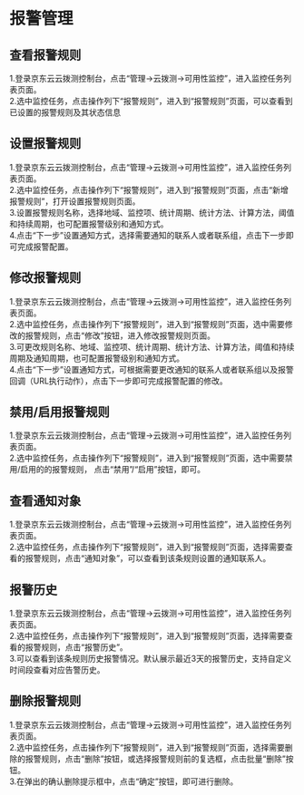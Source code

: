 # 报警管理
## 查看报警规则  
1.登录京东云云拨测控制台，点击“管理->云拨测->可用性监控”，进入监控任务列表页面。  
2.选中监控任务，点击操作列下“报警规则”，进入到“报警规则”页面，可以查看到已设置的报警规则及其状态信息
## 设置报警规则  
1.登录京东云云拨测控制台，点击“管理->云拨测->可用性监控”，进入监控任务列表页面。  
2.选中监控任务，点击操作列下“报警规则”，进入到“报警规则”页面，点击“新增报警规则”，打开设置报警规则页面。  
3.设置报警规则名称，选择地域、监控项、统计周期、统计方法、计算方法，阈值和持续周期，也可配置报警级别和通知方式。  
4.点击“下一步”设置通知方式，选择需要通知的联系人或者联系组，点击下一步即可完成报警配置。

## 修改报警规则  
1.登录京东云云拨测控制台，点击“管理->云拨测->可用性监控”，进入监控任务列表页面。  
2.选中监控任务，点击操作列下“报警规则”，进入到“报警规则”页面，选中需要修改的报警规则，点击“修改”按钮，进入修改报警规则页面。  
3.可更改规则名称、地域、监控项、统计周期、统计方法、计算方法，阈值和持续周期及通知周期，也可配置报警级别和通知方式。  
4.点击“下一步”设置通知方式，可根据需要更改通知的联系人或者联系组以及报警回调（URL执行动作），点击下一步即可完成报警配置的修改。

## 禁用/启用报警规则  
1.登录京东云云拨测控制台，点击“管理->云拨测->可用性监控”，进入监控任务列表页面。  
2.选中监控任务，点击操作列下“报警规则”，进入到“报警规则”页面，选中需要禁用/启用的的报警规则， 点击“禁用”/“启用”按钮，即可。

## 查看通知对象  
1.登录京东云云拨测控制台，点击“管理->云拨测->可用性监控”，进入监控任务列表页面。  
2.选中监控任务，点击操作列下“报警规则”，进入到“报警规则”页面，选择需要查看的报警规则，点击“通知对象”，可以查看到该条规则设置的通知联系人。

## 报警历史  
1.登录京东云云拨测控制台，点击“管理->云拨测->可用性监控”，进入监控任务列表页面。  
2.选中监控任务，点击操作列下“报警规则”，进入到“报警规则”页面，选择需要查看的报警规则，点击“报警历史”。  
3.可以查看到该条规则历史报警情况。默认展示最近3天的报警历史，支持自定义时间段查看对应告警历史。  

## 删除报警规则  
1.登录京东云云拨测控制台，点击“管理->云拨测->可用性监控”，进入监控任务列表页面。  
2.选中监控任务，点击操作列下“报警规则”，进入到“报警规则”页面，选择需要删除的报警规则，点击“删除”按钮，或选择报警规则前的复选框，点击批量“删除”按钮。  
3.在弹出的确认删除提示框中，点击“确定”按钮，即可进行删除。
